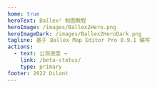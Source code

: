 ```yaml
---
home: true
heroText: Ballex² 制图教程
heroImage: /images/Ballex2Hero.png
heroImageDark: /images/Ballex2HeroDark.png
tagline: 基于 Ballex Map Editor Pro 0.9.1 编写
actions:
  - text: 公测进度 →
    link: /beta-status/
    type: primary
footer: 2022 Dilant
---
```

